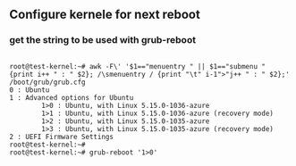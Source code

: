 ## Configure kernele for next reboot

### get the string to be used with grub-reboot

```shell

root@test-kernel:~# awk -F\' '$1=="menuentry " || $1=="submenu " {print i++ " : " $2}; /\smenuentry / {print "\t" i-1">"j++ " : " $2};' /boot/grub/grub.cfg
0 : Ubuntu
1 : Advanced options for Ubuntu
        1>0 : Ubuntu, with Linux 5.15.0-1036-azure
        1>1 : Ubuntu, with Linux 5.15.0-1036-azure (recovery mode)
        1>2 : Ubuntu, with Linux 5.15.0-1035-azure
        1>3 : Ubuntu, with Linux 5.15.0-1035-azure (recovery mode)
2 : UEFI Firmware Settings
root@test-kernel:~#
root@test-kernel:~# grub-reboot '1>0'

```
